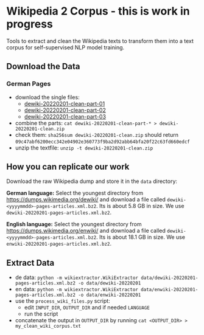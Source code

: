 # Wikipedia 2 Corpus - this is work in progress
Tools to extract and clean the Wikipedia texts to transform them into a text corpus for self-supervised NLP model training.

## Download the Data

### German Pages
- download the single files:
  - [dewiki-20220201-clean-part-01](https://github.com/GermanT5/wikipedia2corpus/releases/download/v1.0/dewiki-20220201-clean-part-01)
  - [dewiki-20220201-clean-part-02](https://github.com/GermanT5/wikipedia2corpus/releases/download/v1.0/dewiki-20220201-clean-part-02)
  - [dewiki-20220201-clean-part-03](https://github.com/GermanT5/wikipedia2corpus/releases/download/v1.0/dewiki-20220201-clean-part-03)
- combine the parts: `cat dewiki-20220201-clean-part-* > dewiki-20220201-clean.zip`
- check them: `sha256sum dewiki-20220201-clean.zip` should return `09c47abf6200ecc342e04902e360773f9ba2d92abb64bfa20f22c63fd660edcf`
- unzip the textfile: `unzip -t dewiki-20220201-clean.zip`

## How you can replicate our work
Download the raw Wikipedia dump and store it in the `data` directory:

**German language:** Select the youngest directory from https://dumps.wikimedia.org/dewiki/ and download a file called `dewiki-<yyyymmdd>-pages-articles.xml.bz2`. Its is about 5.8 GB in size. We use `dewiki-20220201-pages-articles.xml.bz2`.

**English language:** Select the youngest directory from https://dumps.wikimedia.org/enwiki/ and download a file called `dewiki-<yyyymmdd>-pages-articles.xml.bz2`. Its is about 18.1 GB in size. We use `enwiki-20220201-pages-articles.xml.bz2`.

## Extract Data
- de data: `python -m wikiextractor.WikiExtractor data/dewiki-20220201-pages-articles.xml.bz2 -o data/dewiki-20220201`
- en data: `python -m wikiextractor.WikiExtractor data/enwiki-20220201-pages-articles.xml.bz2 -o data/enwiki-20220201`
- use the `process_wiki_files.py` script:
  - edit `INPUT_DIR`, `OUTPUT_DIR` and if needed `LANGUAGE`
  - run the script
- concatenate the output in `OUTPUT_DIR` by running `cat <OUTPUT_DIR> > my_clean_wiki_corpus.txt`
